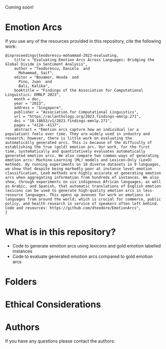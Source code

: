 Coming soon!

# Emotion Arcs

If you use any of the resources provided in this repository, cite the following work:
```
@inproceedings{teodorescu-mohammad-2023-evaluating,
    title = "Evaluating Emotion Arcs Across Languages: Bridging the Global Divide in Sentiment Analysis",
    author = "Teodorescu, Daniela  and
      Mohammad, Saif",
    editor = "Bouamor, Houda  and
      Pino, Juan  and
      Bali, Kalika",
    booktitle = "Findings of the Association for Computational Linguistics: EMNLP 2023",
    month = dec,
    year = "2023",
    address = "Singapore",
    publisher = "Association for Computational Linguistics",
    url = "https://aclanthology.org/2023.findings-emnlp.271",
    doi = "10.18653/v1/2023.findings-emnlp.271",
    pages = "4124--4137",
    abstract = "Emotion arcs capture how an individual (or a population) feels over time. They are widely used in industry and research; however, there is little work on evaluating the automatically generated arcs. This is because of the difficulty of establishing the true (gold) emotion arc. Our work, for the first time, systematically and quantitatively evaluates automatically generated emotion arcs. We also compare two common ways of generating emotion arcs: Machine-Learning (ML) models and Lexicon-Only (LexO) methods. By running experiments on 18 diverse datasets in 9 languages, we show that despite being markedly poor at instance level emotion classification, LexO methods are highly accurate at generating emotion arcs when aggregating information from hundreds of instances. We also show, through experiments on six indigenous African languages, as well as Arabic, and Spanish, that automatic translations of English emotion lexicons can be used to generate high-quality emotion arcs in less-resource languages. This opens up avenues for work on emotions in languages from around the world; which is crucial for commerce, public policy, and health research in service of speakers often left behind. Code and resources: https://github.com/dteodore/EmotionArcs",
}
```

# What is in this repository?
- Code to generate emotion arcs using lexicons and gold emotion labelled instances
- Code to evaluate generated emotion arcs compared to gold emotion arcs

# Folders

# Ethical Considerations


# Authors
If you have any questions please contact the authors:
